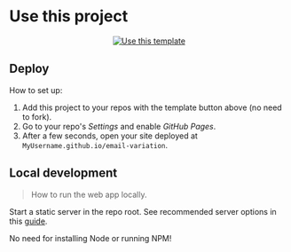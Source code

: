 # Use this project

<div align="center">

[![Use this template](https://img.shields.io/badge/Generate-Use_this_template-2ea44f?style=for-the-badge)](https://github.com/MichaelCurrin/email-variation/generate)

</div>


## Deploy

How to set up:

1. Add this project to your repos with the template button above (no need to fork).
2. Go to your repo's _Settings_ and enable _GitHub Pages_.
3. After a few seconds, open your site deployed at `MyUsername.github.io/email-variation`.


## Local development
> How to run the web app locally.

Start a static server in the repo root. See recommended server options in this [guide](https://gist.github.com/MichaelCurrin/1a6116a4e0918c8468dc7e1a701a5f95).

No need for installing Node or running NPM!

